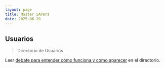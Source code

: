 ```yaml
---
layout: page
title: Master SAPers
date: 2025-06-20
---
```


## Usuarios

> Directorio de Usuarios 

Leer [debate para entender cómo funciona y cómo aparecer](https://foros.consultoria-sap.com/t/directorio-de-usuarios-sap-sapers/67579) en el directorio.
